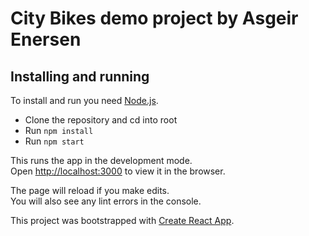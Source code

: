 # City Bikes demo project by Asgeir Enersen

## Installing and running

To install and run you need [Node.js](https://nodejs.org).

- Clone the repository and cd into root
- Run `npm install`
- Run `npm start`

This runs the app in the development mode.<br />
Open [http://localhost:3000](http://localhost:3000) to view it in the browser.

The page will reload if you make edits.<br />
You will also see any lint errors in the console.

This project was bootstrapped with [Create React App](https://github.com/facebook/create-react-app).
